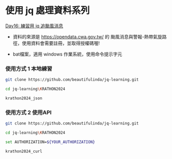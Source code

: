# 使用 jq 處理資料系列



[Day16: 練習用 jq 追颱風消息](https://ithelp.ithome.com.tw/articles/10361218)

- 資料的來源是 https://opendata.cwa.gov.tw/ 的 颱風消息與警報-熱帶氣旋路徑，使用資料會需要註冊，並取得授權碼喔!

- bat檔案，適用 windows 作業系統，使用命令提示字元

### 使用方式 1 本地練習

```bash
git clone https://github.com/beautifulinda/jq-learning.git

cd jq-learning\KRATHON2024

krathon2024_json
```

### 使用方式 2 使用API

```bash
git clone https://github.com/beautifulinda/jq-learning.git

cd jq-learning\KRATHON2024

set AUTHORIZATION=${YOUR_AUTHORIZATION} 

krathon2024_curl
```
